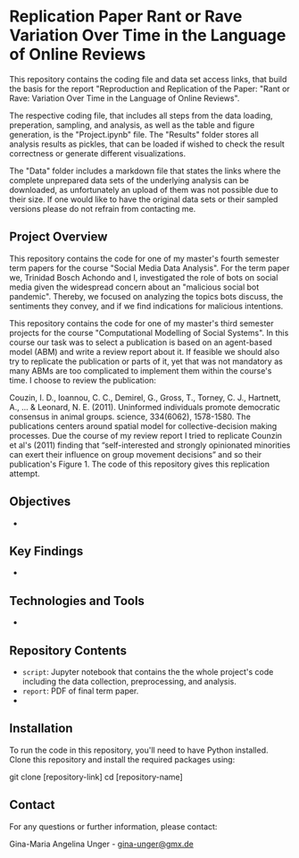 # Replication Paper Rant or Rave Variation Over Time in the Language of Online Reviews

This repository contains the coding file and data set access links, that build the basis for the report "Reproduction and Replication of the Paper:  "Rant or Rave: Variation Over Time in  the Language of Online Reviews". 

The respective coding file, that includes all steps from the data loading, preperation, sampling, and analysis, as well as the table and figure generation, is the "Project.ipynb" file. The "Results" folder stores all analysis results as pickles, that can be loaded if wished to check the result correctness or generate different visualizations. 

The "Data" folder includes a markdown file that states the links where the complete unprepared data sets of the underlying analysis can be downloaded, as unfortunately an upload of them was not possible due to their size. If one would like to have the original data sets or their sampled versions please do not refrain from contacting me.




## Project Overview
This repository contains the code for one of my master's fourth semester term papers for the course "Social Media Data Analysis". For the term paper we, Trinidad Bosch Achondo and I, investigated the role of bots on social media given the widespread concern about an "malicious social bot pandemic". Thereby, we focused on analyzing the topics bots discuss, the sentiments they convey, and if we find indications for malicious intentions.

This repository contains the code for one of my master's third semester projects for the course "Computational Modelling of Social Systems". In this course our task was to select a publication is based on an agent-based model (ABM) and write a review report about it. If feasible we should also try to replicate the publication or parts of it, yet that was not mandatory as many ABMs are too complicated to implement them within the course's time. I choose to review the publication:

Couzin, I. D., Ioannou, C. C., Demirel, G., Gross, T., Torney, C. J., Hartnett, A., ... & Leonard, N. E. (2011). Uninformed individuals promote democratic consensus in animal groups. science, 334(6062), 1578-1580.
The publications centers around spatial model for collective-decision making processes. Due the course of my review report I tried to replicate Counzin et al's (2011) finding that “self-interested and strongly opinionated minorities can exert their influence on group movement decisions” and so their publication's Figure 1. The code of this repository gives this replication attempt.

## Objectives
- 

## Key Findings
- 

## Technologies and Tools
- 

## Repository Contents
- `script`: Jupyter notebook that contains the the whole project's code including the data collection, preprocessing, and analysis.
- `report`: PDF of final term paper.
- 

## Installation
To run the code in this repository, you'll need to have Python installed. Clone this repository and install the required packages using:

git clone [repository-link]
cd [repository-name]

## Contact
For any questions or further information, please contact:

Gina-Maria Angelina Unger - gina-unger@gmx.de
